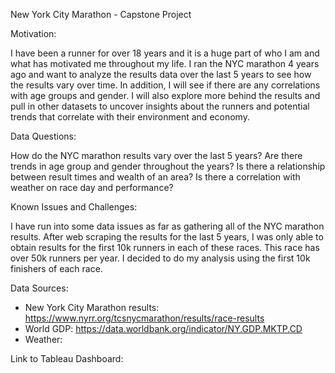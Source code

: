 New York City Marathon - Capstone Project

Motivation:

I have been a runner for over 18 years  and it is a huge part of who I am and what has motivated me throughout my life. I ran the NYC marathon 4 years ago and want to analyze the results data over the last 5 years to see how the results vary over time. In addition, I will see if  there are any correlations with age groups and gender. I will also explore more behind the results and pull in other datasets to uncover insights about the runners and potential trends that correlate with their environment and economy.


Data Questions:

How do the NYC marathon results vary over the last 5 years?
Are there trends in age group and gender throughout the years?
Is there a relationship between result times and wealth of an area?
Is there a correlation with weather on race day and performance?


Known Issues and Challenges:

I have run into some data issues as far as gathering all of the NYC marathon results. After web scraping the results for the last 5 years, I was only able to obtain results for the first 10k runners in each of these races. This race has over 50k runners per year. I decided to do my analysis using the first 10k finishers of each race.


Data Sources:

  - New York City Marathon results:  https://www.nyrr.org/tcsnycmarathon/results/race-results
  - World GDP: https://data.worldbank.org/indicator/NY.GDP.MKTP.CD
  - Weather:


Link to Tableau Dashboard:
